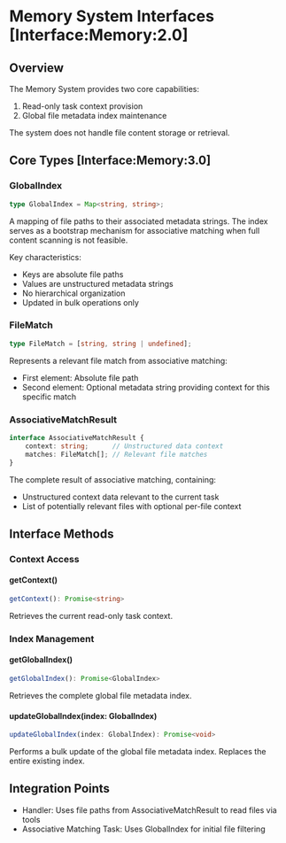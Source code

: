 # Memory System Interfaces [Interface:Memory:2.0]

## Overview
The Memory System provides two core capabilities:
1. Read-only task context provision
2. Global file metadata index maintenance

The system does not handle file content storage or retrieval.

## Core Types [Interface:Memory:3.0]

### GlobalIndex
```typescript
type GlobalIndex = Map<string, string>;
```

A mapping of file paths to their associated metadata strings. The index serves as a bootstrap mechanism for associative matching when full content scanning is not feasible.

Key characteristics:
- Keys are absolute file paths
- Values are unstructured metadata strings
- No hierarchical organization
- Updated in bulk operations only

### FileMatch
```typescript
type FileMatch = [string, string | undefined];
```

Represents a relevant file match from associative matching:
- First element: Absolute file path
- Second element: Optional metadata string providing context for this specific match

### AssociativeMatchResult
```typescript
interface AssociativeMatchResult {
    context: string;      // Unstructured data context
    matches: FileMatch[]; // Relevant file matches
}
```

The complete result of associative matching, containing:
- Unstructured context data relevant to the current task
- List of potentially relevant files with optional per-file context

## Interface Methods

### Context Access

#### getContext()
```typescript
getContext(): Promise<string>
```
Retrieves the current read-only task context.

### Index Management

#### getGlobalIndex()
```typescript
getGlobalIndex(): Promise<GlobalIndex>
```
Retrieves the complete global file metadata index.

#### updateGlobalIndex(index: GlobalIndex)
```typescript
updateGlobalIndex(index: GlobalIndex): Promise<void>
```
Performs a bulk update of the global file metadata index. Replaces the entire existing index.

## Integration Points
- Handler: Uses file paths from AssociativeMatchResult to read files via tools
- Associative Matching Task: Uses GlobalIndex for initial file filtering

